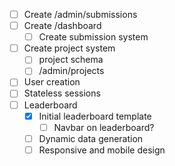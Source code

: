 - [ ] Create /admin/submissions
- [ ] Create /dashboard
  - [ ] Create submission system
- [ ] Create project system
  - [ ] project schema
  - [ ] /admin/projects
- [ ] User creation
- [ ] Stateless sessions
- [ ] Leaderboard
  - [x] Initial leaderboard template
    - [ ] Navbar on leaderboard?
  - [ ] Dynamic data generation
  - [ ] Responsive and mobile design
